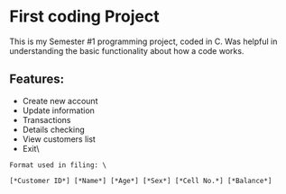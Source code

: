 # First coding Project
This is my Semester #1 programming project, coded in C.
Was helpful in understanding the basic functionality about how a code works.
## Features:
-	Create new account
-	Update information
- Transactions
-	Details checking
-	View customers list
- Exit\
```
Format used in filing: \ 

[*Customer ID*] [*Name*] [*Age*] [*Sex*] [*Cell No.*] [*Balance*]
```
